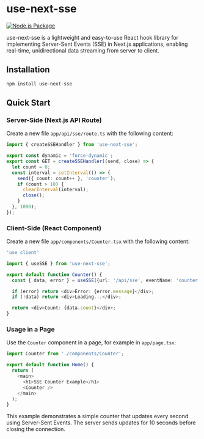 # use-next-sse
[![Node.js Package](https://github.com/alexanderkasten/use-next-sse/actions/workflows/npm-publish.yml/badge.svg)](https://github.com/alexanderkasten/use-next-sse/actions/workflows/npm-publish.yml)


use-next-sse is a lightweight and easy-to-use React hook library for implementing Server-Sent Events (SSE) in Next.js applications, enabling real-time, unidirectional data streaming from server to client.

## Installation

```bash
npm install use-next-sse
```

## Quick Start

### Server-Side (Next.js API Route)

Create a new file `app/api/sse/route.ts` with the following content:

```typescript
import { createSSEHandler } from 'use-next-sse';

export const dynamic = 'force-dynamic';
export const GET = createSSEHandler((send, close) => {
  let count = 0;
  const interval = setInterval(() => {
    send({ count: count++ }, 'counter');
    if (count > 10) {
      clearInterval(interval);
      close();
    }
  }, 1000);
});
```

### Client-Side (React Component)

Create a new file `app/components/Counter.tsx` with the following content:

```typescript
'use client'

import { useSSE } from 'use-next-sse';

export default function Counter() {
  const { data, error } = useSSE({url: '/api/sse', eventName: 'counter'});

  if (error) return <div>Error: {error.message}</div>;
  if (!data) return <div>Loading...</div>;

  return <div>Count: {data.count}</div>;
}
```

### Usage in a Page

Use the `Counter` component in a page, for example in `app/page.tsx`:

```typescript
import Counter from './components/Counter';

export default function Home() {
  return (
    <main>
      <h1>SSE Counter Example</h1>
      <Counter />
    </main>
  );
}
```

This example demonstrates a simple counter that updates every second using Server-Sent Events. The server sends updates for 10 seconds before closing the connection.
